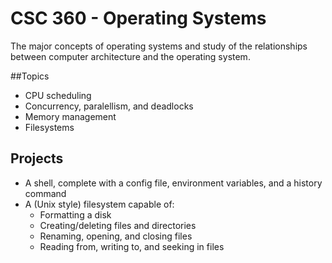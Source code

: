 # CSC 360 - Operating Systems

The major concepts of operating systems and study of the relationships between computer architecture and the operating system.

##Topics
- CPU scheduling
- Concurrency, paralellism, and deadlocks
- Memory management
- Filesystems

## Projects
- A shell, complete with a config file, environment variables, and a history command
- A (Unix style) filesystem capable of:
	- Formatting a disk
	- Creating/deleting files and directories
	- Renaming, opening, and closing files
	- Reading from, writing to, and seeking in files
